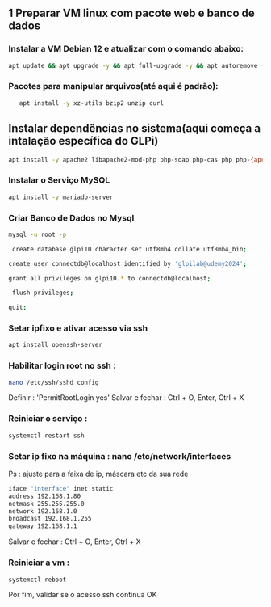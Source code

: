 ## 1 Preparar VM linux com pacote web e banco de dados

### Instalar a VM Debian 12 e atualizar com o comando abaixo:
```bash
apt update && apt upgrade -y && apt full-upgrade -y && apt autoremove -y && apt clean
```
### Pacotes para manipular arquivos(até aqui é padrão):
```bash
   apt install -y xz-utils bzip2 unzip curl
```
## Instalar dependências no sistema(aqui começa a intalação específica do GLPi)
```bash
apt install -y apache2 libapache2-mod-php php-soap php-cas php php-{apcu,cli,common,curl,gd,imap,ldap,mysql,xmlrpc,xml,mbstring,bcmath,intl,zip,bz2}
```
### Instalar o Serviço MySQL
```bash
apt install -y mariadb-server
```
### Criar Banco de Dados no Mysql
```bash
mysql -u root -p
```
```bash
 create database glpi10 character set utf8mb4 collate utf8mb4_bin;
```
```bash
create user connectdb@localhost identified by 'glpilab@udemy2024';
```
```bash
grant all privileges on glpi10.* to connectdb@localhost;
```
```bash
 flush privileges;
```
```bash
quit;
```
### Setar ipfixo e ativar acesso via ssh
```bash
apt install openssh-server
```
### Habilitar login root no ssh : 
```bash
nano /etc/ssh/sshd_config
```
Definir : 'PermitRootLogin yes'
Salvar e fechar : Ctrl + O, Enter, Ctrl + X
### Reiniciar o serviço : 
```bash
systemctl restart ssh
```
### Setar ip fixo na máquina : nano /etc/network/interfaces
Ps : ajuste para a faixa de ip, máscara etc da sua rede
```bash
iface "interface" inet static
address 192.168.1.80
netmask 255.255.255.0
network 192.168.1.0
broadcast 192.168.1.255
gateway 192.168.1.1
```
Salvar e fechar : Ctrl + O, Enter, Ctrl + X
### Reiniciar a vm : 
```bash
systemctl reboot
```
Por fim, validar se o acesso ssh continua OK
